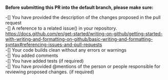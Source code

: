 **Before submitting this PR into the default branch, please make sure:** <br>

-[] You have provided the description of the changes proposed in the pull request <br>
-[] A reference to a related issue() in your repository. https://docs.github.com/en/get-started/writing-on-github/getting-started-with-writing-and-formatting-on-github/basic-writing-and-formatting-syntax#referencing-issues-and-pull-requests <br>
-[] Your code builds clean without any errors or warnings <br>
-[] You added comments <br>
-[] You have added tests (if required) <br>
-[] You have provided @mentions of the person or people responsible for reviewing proposed changes. (if required) <br>
